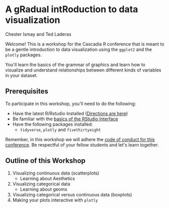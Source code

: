 A gRadual intRoduction to data visualization
================
Chester Ismay and Ted Laderas

Welcome! This is a workshop for the Cascadia R conference that is meant to be a gentle introduction to data visualization using the `ggplot2` and the `plotly` packages.

You'll learn the basics of the grammar of graphics and learn how to visualize and understand relationships between different kinds of variables in your dataset.

Prerequisites
-------------

To participate in this workshop, you'll need to do the following:

-   Have the latest R/Rstudio Installed ([Directions are here](https://ismayc.github.io/rbasics-book/3-rstudiobasics.html))
-   Be familiar with the [basics of the RStudio Interface](https://ismayc.github.io/rbasics-book/3-rstudiobasics.html)
-   Have the following packages installed:
    -   `tidyverse`, `plotly` and `fivethirtyeight`

Remember, in this workshop we will adhere the [code of conduct for this conference](https://cascadiarconf.com/coc/). Be respectful of your fellow students and let's learn together.

Outline of this Workshop
------------------------

1.  Visualizing continuous data (scatterplots)
    -   Learning about Aesthetics
2.  Visualizing categorical data
    -   Learning about geoms
3.  Visualizing categorical versus continuous data (boxplots)
4.  Making your plots interactive with `plotly`

